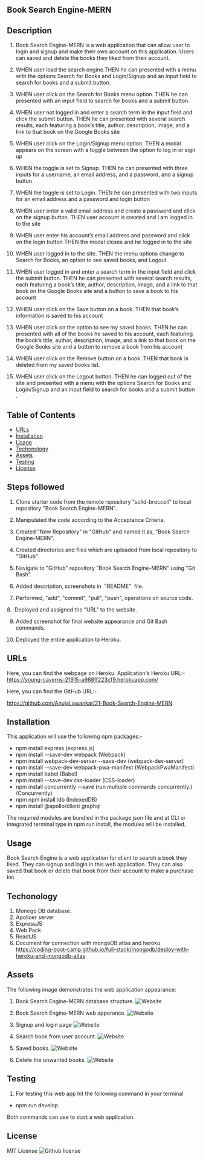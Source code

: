 ## Book Search Engine-MERN


## Description

1. Book Search Engine-MERN is a web application that can allow user to login and signup and make their own account on this application. Users can saved and delete the books they liked from their account.

2. WHEN user load the search engine.THEN he can  presented with a menu with the options Search for Books and Login/Signup and an input field to search for books and a submit button.

3. WHEN user click on the Search for Books menu option. THEN he can presented with an input field to search for books and a submit button.

4. WHEN user not logged in and enter a search term in the input field and click the submit button. THEN he can  presented with several search results, each featuring a book’s title, author, description, image, and a link to that book on the Google Books site

5. WHEN user click on the Login/Signup menu option. THEN a modal appears on the screen with a toggle between the option to log in or sign up

6. WHEN the toggle is set to Signup. THEN he can presented with three inputs for a username, an email address, and a password, and a signup button

7. WHEN the toggle is set to Login. THEN he can presented with two inputs for an email address and a password and login button

8. WHEN user enter a valid email address and create a password and click on the signup button. THEN user account is created and I am logged in to the site

9. WHEN user enter his account’s email address and password and click on the login button
THEN the modal closes and he logged in to the site

10. WHEN user logged in to the site. THEN the menu options change to Search for Books, an option to see saved books, and Logout

11. WHEN user logged in and enter a search term in the input field and click the submit button. THEN he can presented with several search results, each featuring a book’s title, author, description, image, and a link to that book on the Google Books site and a button to save a book to his account

12. WHEN user click on the Save button on a book. THEN that book’s information is saved to his account

13. WHEN user click on the option to see my saved books. THEN he can presented with all of the books he saved to his account, each featuring the book’s title, author, description, image, and a link to that book on the Google Books site and a button to remove a book from his account

14. WHEN user click on the Remove button on a book. THEN that book is deleted from my saved books list.

15. WHEN user click on the Logout button. THEN he can logged out of the site and presented with a menu with the options Search for Books and Login/Signup and an input field to search for books and a submit button .




## Table of Contents

*  [URLs](#URLs)
*  [Installation](#Installation)
*  [Usage](#Usage)
*  [Techonology](#Techonology)
*  [Assets](#Assets)
*  [Testing](#Testing)
*  [License](#License)


## Steps followed


1. Clone starter code from the remote repository "solid-broccoli" to local repository "Book Search Engine-MERN".


2. Manipulated the code according to the Acceptance Criteria.


3. Created "New Repository" in "GitHub" and named it as, "Book Search Engine-MERN".


4. Created directories and files which are uploaded  from local repository to "GitHub".


5. Navigate to "GitHub" repository "Book Search Engine-MERN" using "Git Bash".


6. Added description, screenshots in  "README"  file.


7. Performed, "add", "commit", "pull", "push", operations on source code.


8.  Deployed and assigned the "URL" to the website.


9. Added screenshot for final website appearance and Git Bash commands.

10. Deployed the entire application to Heroku.


## URLs
Here, you can find the webpage on Heroku.
Application's Heroku URL:- 
https://young-caverns-21915-a988ff223cf9.herokuapp.com/



Here, you can find the GitHub URL:-

https://github.com/AnujaLawankar/21-Book-Search-Engine-MERN


## Installation

This application will use the following npm packages:-

  * npm install express (express.js)
  * npm install --save-dev webpack (Webpack)
  * npm install webpack-dev-server --save-dev (webpack-dev-server)
  * npm install --save-dev webpack-pwa-manifest (WebpackPwaManifest)
  * npm install babel (Babel)
  * npm install --save-dev css-loader (CSS-loader)
  * npm install concurrently --save (run multiple commands concurrently.) (Concurrently)
  * npm npm install idb (IndexedDB)
  * npm install @apollo/client graphql

The required modules are bundled in the package.json file and at CLI or integrated terminal type in npm run install, the modules will be installed.

## Usage

Book Search Engine is a web application for client to search a book they liked. They can signup and login in this web application. They can also saved that book or delete that book from their account to make a purchase list.


## Techonology

1. Monogo DB database.
2. Apolloer server
3. ExpressJS
4. Web Pack
5. ReactJS
6. Document for connection with mongoDB atlas and heroku
https://coding-boot-camp.github.io/full-stack/mongodb/deploy-with-heroku-and-mongodb-atlas



## Assets


The following image demonstrates the web application appearance:
1.  Book Search Engine-MERN database structure.
![Website](./assets/screenshot1.png)

2. Book Search Engine-MERN web apperance.
![Website](./assets/screenshot2.png)

3. Signup and login page
![Website](./assets/screenshot3.png)

4. Search book from user account.
![Website](./assets/screenshot4.png)

5. Saved books.
![Website](./assets/screenshot5.png)

6. Delete the unwanted books.
![Website](./assets/screenshot6.png)



## Testing

1. For testing this web app hit the following command in your terminal

* npm run develop

Both commands can use to start a web application.


## License

 MIT  License  ![Github license](https://img.shields.io/badge/license-MIT-blue.svg)